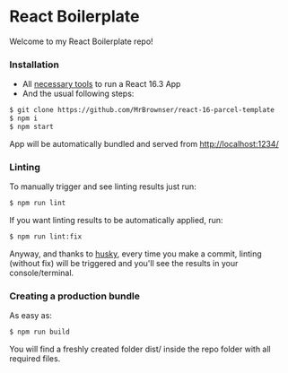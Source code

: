 # React Boilerplate
Welcome to my React Boilerplate repo!
    
### Installation

* All [necessary tools](https://reactjs.org/docs/getting-started.html) to run a React 16.3 App
* And the usual following steps:

```sh
$ git clone https://github.com/MrBrownser/react-16-parcel-template
$ npm i
$ npm start
```

App will be automatically bundled and served from [http://localhost:1234/](http://localhost:1234/)

### Linting

To manually trigger and see linting results just run:

```sh
$ npm run lint
```

If you want linting results to be automatically applied, run:

```sh
$ npm run lint:fix
```

Anyway, and thanks to [husky](https://github.com/typicode/husky), every time you make a commit, linting (without fix) will be triggered and you'll see the results in your console/terminal.

### Creating a production bundle

As easy as:

```sh
$ npm run build
```

You will find a freshly created folder dist/ inside the repo folder with all required files.
